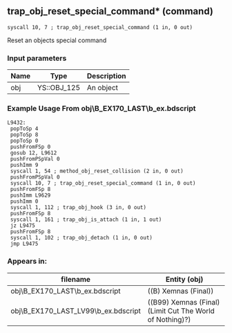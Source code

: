 ## trap_obj_reset_special_command* (command)

`syscall 10, 7 ; trap_obj_reset_special_command (1 in, 0 out)`

Reset an objects special command

### Input parameters
| Name | Type | Description
|------|------|------------
| obj   | YS::OBJ_125   | An object


### Example Usage From obj\B_EX170_LAST\b_ex.bdscript
```plaintext
L9432:
 popToSp 4
 popToSp 8
 popToSp 0
 pushFromFSp 0
 gosub 12, L9612
 pushFromPSpVal 0
 pushImm 9
 syscall 1, 54 ; method_obj_reset_collision (2 in, 0 out)
 pushFromPSpVal 0
 syscall 10, 7 ; trap_obj_reset_special_command (1 in, 0 out)
 pushFromFSp 8
 pushImm L9629
 pushImm 0
 syscall 1, 112 ; trap_obj_hook (3 in, 0 out)
 pushFromFSp 8
 syscall 1, 161 ; trap_obj_is_attach (1 in, 1 out)
 jz L9475
 pushFromFSp 8
 syscall 1, 102 ; trap_obj_detach (1 in, 0 out)
 jmp L9475
```


### Appears in:
| filename | Entity (obj)
|----------|-------------
| obj\B_EX170_LAST\b_ex.bdscript       | ((B) Xemnas (Final))          
| obj\B_EX170_LAST_LV99\b_ex.bdscript       | ((B99) Xemnas (Final) (Limit Cut The World of Nothing)?)          



